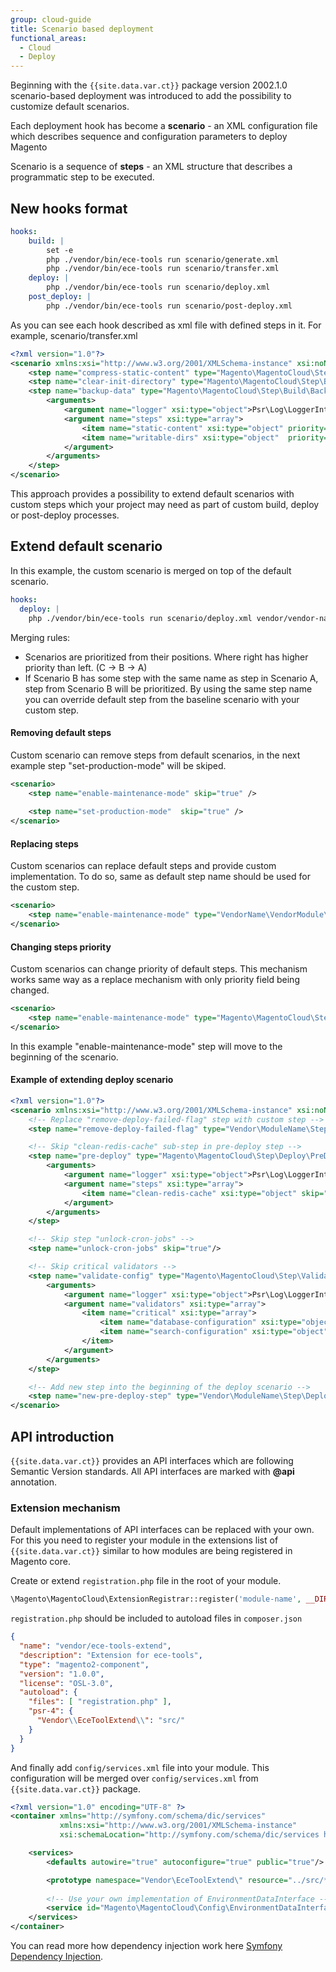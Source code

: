 ```yaml
---
group: cloud-guide
title: Scenario based deployment
functional_areas:
  - Cloud
  - Deploy
---
```


Beginning with the `{{site.data.var.ct}}` package version 2002.1.0 scenario-based deployment was introduced to add the possibility to customize default scenarios.

Each deployment hook has become a **scenario** - an XML configuration file which describes sequence and configuration parameters to deploy Magento

Scenario is a sequence of **steps** - an XML structure that describes a programmatic step to be executed.


## New hooks format

```yaml
hooks:
    build: |
        set -e
        php ./vendor/bin/ece-tools run scenario/generate.xml
        php ./vendor/bin/ece-tools run scenario/transfer.xml
    deploy: |
        php ./vendor/bin/ece-tools run scenario/deploy.xml
    post_deploy: |
        php ./vendor/bin/ece-tools run scenario/post-deploy.xml
```

As you can see each hook described as xml file with defined steps in it. For example, scenario/transfer.xml

```xml
<?xml version="1.0"?>
<scenario xmlns:xsi="http://www.w3.org/2001/XMLSchema-instance" xsi:noNamespaceSchemaLocation="urn:magento:ece-tools:config/scenario.xsd">
    <step name="compress-static-content" type="Magento\MagentoCloud\Step\Build\CompressStaticContent" priority="100"/>
    <step name="clear-init-directory" type="Magento\MagentoCloud\Step\Build\ClearInitDirectory" priority="200"/>
    <step name="backup-data" type="Magento\MagentoCloud\Step\Build\BackupData" priority="300">
        <arguments>
            <argument name="logger" xsi:type="object">Psr\Log\LoggerInterface</argument>
            <argument name="steps" xsi:type="array">
                <item name="static-content" xsi:type="object" priority="100">Magento\MagentoCloud\Step\Build\BackupData\StaticContent</item>
                <item name="writable-dirs" xsi:type="object"  priority="200">Magento\MagentoCloud\Step\Build\BackupData\WritableDirectories</item>
            </argument>
        </arguments>
    </step>
</scenario>
```

This approach provides a possibility to extend default scenarios with custom steps which your project may need as part of custom build, deploy or post-deploy processes.


## Extend default scenario

In this example, the custom scenario is merged on top of the default scenario.

```yaml
hooks:
  deploy: |
    php ./vendor/bin/ece-tools run scenario/deploy.xml vendor/vendor-name/module-name/deploy.xml vendor/vendor-name/module-name/deploy2.xml
```

Merging rules:
 - Scenarios are prioritized from their positions. Where right has higher priority than left. (C -> B → A)
 - If Scenario B has some step with the same name as step in Scenario A, step from Scenario B will be prioritized. By using the same step name you can override default step from the baseline scenario with your custom step.


#### Removing default steps

Custom scenario can remove steps from default scenarios, in the next example step "set-production-mode" will be skiped.
```xml
<scenario>
    <step name="enable-maintenance-mode" skip="true" />
    
    <step name="set-production-mode"  skip="true" />
</scenario>
```

#### Replacing steps
Custom scenarios can replace default steps and provide custom implementation. To do so, same as default step name should be used for the custom step.
```xml
<scenario>
    <step name="enable-maintenance-mode" type="VendorName\VendorModule\Step\CustomEnableMaintenanceMode" priority="300"/>
</scenario>
```

#### Changing steps priority
Custom scenarios can change priority of default steps. This mechanism works same way as a replace mechanism with only priority field being changed.
```xml
<scenario>
    <step name="enable-maintenance-mode" type="Magento\MagentoCloud\Step\EnableMaintenanceMode" priority="10"/>
</scenario>
```
In this example "enable-maintenance-mode" step will move to the beginning of the scenario.

#### Example of extending deploy scenario

```xml
<?xml version="1.0"?>
<scenario xmlns:xsi="http://www.w3.org/2001/XMLSchema-instance" xsi:noNamespaceSchemaLocation="urn:magento:ece-tools:config/scenario.xsd">
    <!-- Replace "remove-deploy-failed-flag" step with custom step -->
    <step name="remove-deploy-failed-flag" type="Vendor\ModuleName\Step\Deploy\RemoveDeployFailedFlag" priority="100"/>

    <!-- Skip "clean-redis-cache" sub-step in pre-deploy step -->
    <step name="pre-deploy" type="Magento\MagentoCloud\Step\Deploy\PreDeploy" priority="200">
        <arguments>
            <argument name="logger" xsi:type="object">Psr\Log\LoggerInterface</argument>
            <argument name="steps" xsi:type="array">
                <item name="clean-redis-cache" xsi:type="object" skip="true"/>
            </argument>
        </arguments>
    </step>

    <!-- Skip step "unlock-cron-jobs" -->
    <step name="unlock-cron-jobs" skip="true"/>

    <!-- Skip critical validators -->
    <step name="validate-config" type="Magento\MagentoCloud\Step\ValidateConfiguration" priority="300">
        <arguments>
            <argument name="logger" xsi:type="object">Psr\Log\LoggerInterface</argument>
            <argument name="validators" xsi:type="array">
                <item name="critical" xsi:type="array">
                    <item name="database-configuration" xsi:type="object" skip="true"/>
                    <item name="search-configuration" xsi:type="object" skip="true"/>
                </item>
            </argument>
        </arguments>
    </step>

    <!-- Add new step into the beginning of the deploy scenario -->
    <step name="new-pre-deploy-step" type="Vendor\ModuleName\Step\Deploy\PreDeploy" priority="10"/>
</scenario>
```

## API introduction

`{{site.data.var.ct}}` provides an API interfaces which are following Semantic Version standards. All API interfaces are marked with **@api** annotation.

### Extension mechanism

Default implementations of API interfaces can be replaced with your own. For this you need to register your module in the extensions list of `{{site.data.var.ct}}`  similar to how modules are being registered in Magento core.

Create or extend `registration.php` file in the root of your module.
```php
\Magento\MagentoCloud\ExtensionRegistrar::register('module-name', __DIR__);
```
   
`registration.php` should be included to autoload files in `composer.json`

```json
{
  "name": "vendor/ece-tools-extend",
  "description": "Extension for ece-tools",
  "type": "magento2-component",
  "version": "1.0.0",
  "license": "OSL-3.0",
  "autoload": {
    "files": [ "registration.php" ],
    "psr-4": {
      "Vendor\\EceToolExtend\\": "src/"
    }
  }
}
```

And finally add `config/services.xml` file into your module. This configuration will be merged over `config/services.xml` from `{{site.data.var.ct}}` package.

```xml
<?xml version="1.0" encoding="UTF-8" ?>
<container xmlns="http://symfony.com/schema/dic/services"
           xmlns:xsi="http://www.w3.org/2001/XMLSchema-instance"
           xsi:schemaLocation="http://symfony.com/schema/dic/services https://symfony.com/schema/dic/services/services-1.0.xsd">

    <services>
        <defaults autowire="true" autoconfigure="true" public="true"/>

        <prototype namespace="Vendor\EceToolExtend\" resource="../src/*" exclude="../src/{Test}"/>
        
        <!-- Use your own implementation of EnvironmentDataInterface -->        
        <service id="Magento\MagentoCloud\Config\EnvironmentDataInterface" alias="Vendor\EceToolExtend\Config\CustomEnvironmentData" />
    </services>
</container>

```
You can read more how dependency injection work here [Symfony Dependency Injection](https://symfony.com/doc/current/components/dependency_injection.html).
